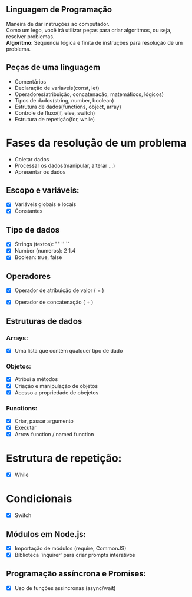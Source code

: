 ## Linguagem de Programação  
Maneira de dar instruções ao computador.  
Como um lego, você irá utilizar peças para criar algoritmos, ou seja, resolver problemas.  
**Algoritmo**: Sequencia lógica e finita de instruções para resolução de um problema.

## Peças de uma linguagem
- Comentários
- Declaração de variaveis(const, let)
- Operadores(atribuição, concatenação, matemáticos, lógicos)
- Tipos de dados(string, number, boolean)
- Estrutura de dados(functions, object, array)
- Controle de fluxo(if, else, switch)
- Estrutura de repetição(for, while)

# Fases da resolução de um problema 

- Coletar dados  
- Processar os dados(manipular, alterar ...)  
- Apresentar os dados

## Escopo e variáveis:
- [x] Variáveis globais e locais
- [x] Constantes

## Tipo de dados

- [x] Strings (textos): "" '' ``  
- [x] Number (numeros): 2  1.4  
- [x] Boolean: true, false

## Operadores

- [x] Operador de atribuição de valor ( = )
- [x] Operador de concatenação ( + )


## Estruturas de dados 

### Arrays:
- [x] Uma lista que contém qualquer tipo de dado

### Objetos:

- [x] Atribui a métodos  
- [x] Criação e manipulação de objetos  
- [x] Acesso a propriedade de obejetos

### Functions:

- [x] Criar, passar argumento
- [x] Executar
- [x] Arrow function / named function

# Estrutura de repetição:
- [x] While

# Condicionais
- [x] Switch

## Módulos em Node.js:
- [x] Importação de módulos (require, CommonJS)
- [x] Biblioteca 'inquirer' para criar prompts interativos

## Programação assíncrona e Promises:
- [x] Uso de funções assincronas (async/wait)